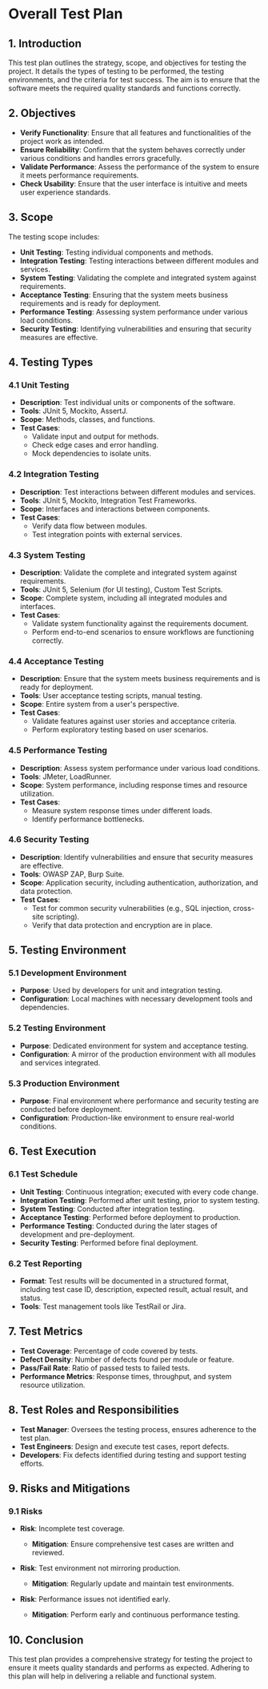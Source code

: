 # Overall Test Plan

## 1. Introduction

This test plan outlines the strategy, scope, and objectives for testing the project. It details the types of testing to be performed, the testing environments, and the criteria for test success. The aim is to ensure that the software meets the required quality standards and functions correctly.

## 2. Objectives

- **Verify Functionality**: Ensure that all features and functionalities of the project work as intended.
- **Ensure Reliability**: Confirm that the system behaves correctly under various conditions and handles errors gracefully.
- **Validate Performance**: Assess the performance of the system to ensure it meets performance requirements.
- **Check Usability**: Ensure that the user interface is intuitive and meets user experience standards.

## 3. Scope

The testing scope includes:

- **Unit Testing**: Testing individual components and methods.
- **Integration Testing**: Testing interactions between different modules and services.
- **System Testing**: Validating the complete and integrated system against requirements.
- **Acceptance Testing**: Ensuring that the system meets business requirements and is ready for deployment.
- **Performance Testing**: Assessing system performance under various load conditions.
- **Security Testing**: Identifying vulnerabilities and ensuring that security measures are effective.

## 4. Testing Types

### 4.1 Unit Testing

- **Description**: Test individual units or components of the software.
- **Tools**: JUnit 5, Mockito, AssertJ.
- **Scope**: Methods, classes, and functions.
- **Test Cases**:
  - Validate input and output for methods.
  - Check edge cases and error handling.
  - Mock dependencies to isolate units.

### 4.2 Integration Testing

- **Description**: Test interactions between different modules and services.
- **Tools**: JUnit 5, Mockito, Integration Test Frameworks.
- **Scope**: Interfaces and interactions between components.
- **Test Cases**:
  - Verify data flow between modules.
  - Test integration points with external services.

### 4.3 System Testing

- **Description**: Validate the complete and integrated system against requirements.
- **Tools**: JUnit 5, Selenium (for UI testing), Custom Test Scripts.
- **Scope**: Complete system, including all integrated modules and interfaces.
- **Test Cases**:
  - Validate system functionality against the requirements document.
  - Perform end-to-end scenarios to ensure workflows are functioning correctly.

### 4.4 Acceptance Testing

- **Description**: Ensure that the system meets business requirements and is ready for deployment.
- **Tools**: User acceptance testing scripts, manual testing.
- **Scope**: Entire system from a user's perspective.
- **Test Cases**:
  - Validate features against user stories and acceptance criteria.
  - Perform exploratory testing based on user scenarios.

### 4.5 Performance Testing

- **Description**: Assess system performance under various load conditions.
- **Tools**: JMeter, LoadRunner.
- **Scope**: System performance, including response times and resource utilization.
- **Test Cases**:
  - Measure system response times under different loads.
  - Identify performance bottlenecks.

### 4.6 Security Testing

- **Description**: Identify vulnerabilities and ensure that security measures are effective.
- **Tools**: OWASP ZAP, Burp Suite.
- **Scope**: Application security, including authentication, authorization, and data protection.
- **Test Cases**:
  - Test for common security vulnerabilities (e.g., SQL injection, cross-site scripting).
  - Verify that data protection and encryption are in place.

## 5. Testing Environment

### 5.1 Development Environment

- **Purpose**: Used by developers for unit and integration testing.
- **Configuration**: Local machines with necessary development tools and dependencies.

### 5.2 Testing Environment

- **Purpose**: Dedicated environment for system and acceptance testing.
- **Configuration**: A mirror of the production environment with all modules and services integrated.

### 5.3 Production Environment

- **Purpose**: Final environment where performance and security testing are conducted before deployment.
- **Configuration**: Production-like environment to ensure real-world conditions.

## 6. Test Execution

### 6.1 Test Schedule

- **Unit Testing**: Continuous integration; executed with every code change.
- **Integration Testing**: Performed after unit testing, prior to system testing.
- **System Testing**: Conducted after integration testing.
- **Acceptance Testing**: Performed before deployment to production.
- **Performance Testing**: Conducted during the later stages of development and pre-deployment.
- **Security Testing**: Performed before final deployment.

### 6.2 Test Reporting

- **Format**: Test results will be documented in a structured format, including test case ID, description, expected result, actual result, and status.
- **Tools**: Test management tools like TestRail or Jira.

## 7. Test Metrics

- **Test Coverage**: Percentage of code covered by tests.
- **Defect Density**: Number of defects found per module or feature.
- **Pass/Fail Rate**: Ratio of passed tests to failed tests.
- **Performance Metrics**: Response times, throughput, and system resource utilization.

## 8. Test Roles and Responsibilities

- **Test Manager**: Oversees the testing process, ensures adherence to the test plan.
- **Test Engineers**: Design and execute test cases, report defects.
- **Developers**: Fix defects identified during testing and support testing efforts.

## 9. Risks and Mitigations

### 9.1 Risks

- **Risk**: Incomplete test coverage.
  - **Mitigation**: Ensure comprehensive test cases are written and reviewed.

- **Risk**: Test environment not mirroring production.
  - **Mitigation**: Regularly update and maintain test environments.

- **Risk**: Performance issues not identified early.
  - **Mitigation**: Perform early and continuous performance testing.

## 10. Conclusion

This test plan provides a comprehensive strategy for testing the project to ensure it meets quality standards and performs as expected. Adhering to this plan will help in delivering a reliable and functional system.
